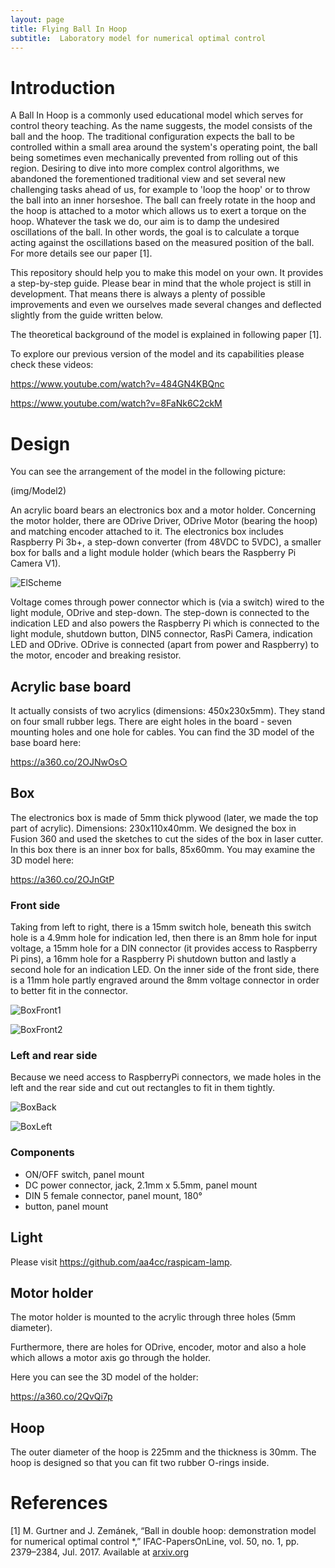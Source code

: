 ```yaml
---
layout: page
title: Flying Ball In Hoop
subtitle:  Laboratory model for numerical optimal control
---
```

# Introduction

A Ball In Hoop is a commonly used educational model which serves for control theory teaching. As the name suggests, the model consists of the ball and the hoop. The traditional configuration expects the ball to be controlled within a small area around the system's operating point, the ball being sometimes even mechanically prevented from rolling out of this region. Desiring to dive into more complex control algorithms, we abandoned the forementioned traditional view and set several new challenging tasks ahead of us, for example to 'loop the hoop' or to throw the ball into an inner horseshoe. The ball can freely rotate in the hoop and the hoop is attached to a motor which allows us to exert a torque on the hoop. Whatever the task we do, our aim is to damp the undesired oscillations of the ball. In other words, the goal is to calculate a torque acting against the oscillations based on the measured position of the ball. For more details see our paper [1].

This repository should help you to make this model on your own. It provides a step-by-step guide. Please bear in mind that the whole project is still in development. That means there is always a plenty of possible improvements and even we ourselves made several changes and deflected slightly from the guide written below.

The theoretical background of the model is explained in following paper [1].

To explore our previous version of the model and its capabilities please check these videos:

<https://www.youtube.com/watch?v=484GN4KBQnc>

<https://www.youtube.com/watch?v=8FaNk6C2ckM>

# Design

You can see the arrangement of the model in the following picture:

(img/Model2)

An acrylic board bears an electronics box and a motor holder. Concerning the motor holder, there are ODrive Driver, ODrive Motor (bearing the hoop) and matching encoder attached to it. The electronics box includes Raspberry Pi 3b+, a step-down converter (from 48VDC to 5VDC), a smaller box for balls and a light module holder (which bears the Raspberry Pi Camera V1).

![ElScheme](img/scheme2.png)

Voltage comes through power connector which is (via a switch) wired to the light module, ODrive and step-down. The step-down is connected to the indication LED and also powers the Raspberry Pi which is connected to the light module, shutdown button, DIN5 connector, RasPi Camera, indication LED and ODrive. ODrive is connected (apart from power and Raspberry) to the motor, encoder and breaking resistor.

## Acrylic base board

It actually consists of two acrylics (dimensions: 450x230x5mm). They stand on four small rubber legs. There are eight holes in the board - seven mounting holes and one hole for cables. You can find the 3D model of the base board here:

<https://a360.co/2OJNwOs○>

## Box

The electronics box is made of 5mm thick plywood (later, we made the top part of acrylic). Dimensions: 230x110x40mm. We designed the box in Fusion 360 and used the sketches to cut the sides of the box in laser cutter. In this box there is an inner box for balls, 85x60mm. You may examine the 3D model here:

<https://a360.co/2OJnGtP>

### Front side

Taking from left to right, there is a 15mm switch hole, beneath this switch hole is a 4.9mm hole for indication led, then there is an 8mm hole for input voltage, a 15mm hole for a DIN connector (it provides access to Raspberry Pi pins), a 16mm hole for a Raspberry Pi shutdown button and lastly a second hole for an indication LED. On the inner side of the front side, there is a 11mm hole partly engraved around the 8mm voltage connector in order to better fit in the connector.

![BoxFront1](img/BoxFront3.jpg)

![BoxFront2](img/BoxFront2.jpg)

### Left and rear side

Because we need access to RaspberryPi connectors, we made holes in the left and  the rear side and cut out rectangles to fit in them tightly.

![BoxBack](img/BoxBack2.jpg)

![BoxLeft](img/BoxLeft.jpg)

### Components

- ON/OFF switch, panel mount
- DC power connector, jack, 2.1mm x 5.5mm, panel mount
- DIN 5 female connector, panel mount, 180°
- button, panel mount

## Light

Please visit <https://github.com/aa4cc/raspicam-lamp>.

## Motor holder

The motor holder is mounted to the acrylic through three holes (5mm diameter).

Furthermore, there are holes for ODrive, encoder, motor and also a hole which allows a motor axis go through the holder.

Here you can see the 3D model of the holder:

<https://a360.co/2QvQi7p>

## Hoop

The outer diameter of the hoop is 225mm and the thickness is 30mm. The hoop is designed so that you can fit two rubber O-rings inside.

# References
[1] M. Gurtner and J. Zemánek, “Ball in double hoop: demonstration model for numerical optimal control *,” IFAC-PapersOnLine, vol. 50, no. 1, pp. 2379–2384, Jul. 2017. Available at [arxiv.org](https://arxiv.org/abs/1706.07333)